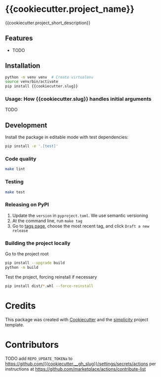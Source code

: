 # {{cookiecutter.project_name}}

{{cookiecutter.project_short_description}}

## Features

- TODO

## Installation

```bash
python -m venv venv  # Create virtualenv
source venv/bin/activate
pip install {{cookiecutter.slug}}
```

### Usage: How {{cookiecutter.slug}} handles initial arguments

TODO

## Development

Install the package in editable mode with test dependencies:

```bash
pip install -e '.[test]'
```

### Code quality

```bash 
make lint
```

### Testing

```bash
make test
```

### Releasing on PyPI

1. Update the `version` in `pyproject.toml`. We use semantic versioning
2. At the command line, run `make tag`
3. Go to [tags page](https://github.com/{{cookiecutter.__gh_slug}}/tags), choose the most recent tag, and click `Draft a new release`


### Building the project locally

Go to the project root

```bash
pip install --upgrade build
python -m build
```

Test the project, forcing reinstall if necessary

```bash
pip install dist/*.whl --force-reinstall
```

# Credits

This package was created with [Cookiecutter](https://github.com/cookiecutter/cookiecutter) and the [simplicity](https://github.com/pydanny/simplicity) project template.

# Contributors

TODO add `REPO_UPDATE_TOKENa` to https://github.com/{{cookiecutter.__gh_slug}}/settings/secrets/actions per instructions at https://github.com/marketplace/actions/contribute-list

<!-- readme: contributors -start -->
<!-- readme: contributors -end -->
